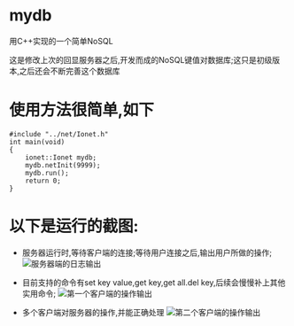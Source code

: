 # mydb
用C++实现的一个简单NoSQL

这是修改上次的回显服务器之后,开发而成的NoSQL键值对数据库;这只是初级版本,之后还会不断完善这个数据库

# 使用方法很简单,如下
```
#include "../net/Ionet.h"
int main(void)
{
    ionet::Ionet mydb;
    mydb.netInit(9999);
    mydb.run();
    return 0;
}
```

# 以下是运行的截图:
* 服务器运行时,等待客户端的连接;等待用户连接之后,输出用户所做的操作;
![服务器端的日志输出](http://7xjnip.com1.z0.glb.clouddn.com/%E9%80%89%E5%8C%BA_072.png "")


* 目前支持的命令有set key value,get key,get all.del key,后续会慢慢补上其他实用命令;
![第一个客户端的操作输出](http://7xjnip.com1.z0.glb.clouddn.com/%E9%80%89%E5%8C%BA_071.png "")

* 多个客户端对服务器的操作,并能正确处理
![第二个客户端的操作输出](http://7xjnip.com1.z0.glb.clouddn.com/%E9%80%89%E5%8C%BA_073.png "")

